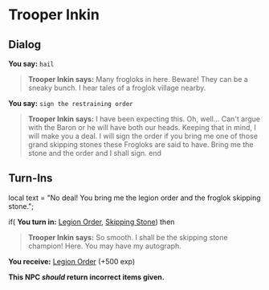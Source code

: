 # Trooper Inkin
## Dialog

**You say:** `hail`



>**Trooper Inkin says:** Many frogloks in here. Beware! They can be a sneaky bunch. I hear tales of a froglok village nearby.

**You say:** `sign the restraining order`



>**Trooper Inkin says:** I have been expecting this. Oh, well... Can't argue with the Baron or he will have both our heads. Keeping that in mind, I will make you a deal. I will sign the order if you bring me one of those grand skipping stones these Frogloks are said to have. Bring me the stone and the order and I shall sign.
end

## Turn-Ins



local text = "No deal! You bring me the legion order and the froglok skipping stone.";



if( **You turn in:** [Legion Order](/item/18243), [Skipping Stone](/item/12425)) then 


>**Trooper Inkin says:** So smooth. I shall be the skipping stone champion! Here. You may have my autograph.


 **You receive:**  [Legion Order](/item/18244) (+500 exp)

**This NPC *should* return incorrect items given.**
